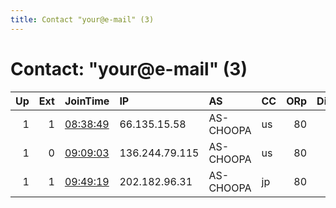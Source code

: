 ```yaml
---
title: Contact "your@e-mail" (3)
---
```


# Contact: "your@e-mail" (3)

|   Up |   Ext | JoinTime                                                                                              | IP             | AS        | CC   |   ORp |   Dirp | OS    | Version   | Nickname    |   eFamMembers |
|-----:|------:|:------------------------------------------------------------------------------------------------------|:---------------|:----------|:-----|------:|-------:|:------|:----------|:------------|--------------:|
|    1 |     1 | [08:38:49](https://nusenu.github.io/OrNetStats/w/relay/797F4B03DF374C889E2BAA449FDEB5F4ADB04010.html) | 66.135.15.58   | AS-CHOOPA | us   |    80 |      0 | Linux | 0.4.5.16  | myNiceRelay |             1 |
|    1 |     0 | [09:09:03](https://nusenu.github.io/OrNetStats/w/relay/74594B7F7F0E8D02578133246927F17C74C03F09.html) | 136.244.79.115 | AS-CHOOPA | us   |    80 |      0 | Linux | 0.4.5.16  | myNiceRelay |             1 |
|    1 |     1 | [09:49:19](https://nusenu.github.io/OrNetStats/w/relay/290587BCD41B977CE8650C2D3B7411B4A83F5C66.html) | 202.182.96.31  | AS-CHOOPA | jp   |    80 |      0 | Linux | 0.4.5.16  | myNiceRelay |             1 |
